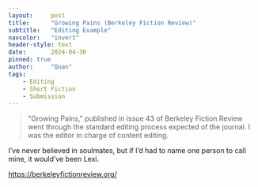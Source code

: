 ```yaml
---
layout:     post
title:      "Growing Pains (Berkeley Fiction Review)"
subtitle:   "Editing Example"
navcolor:   "invert"
header-style: text
date:       2024-04-30
pinned: true
author:     "Quan"
tags:
    - Editing
    - Short Fiction
    - Submission
---
```


> "Growing Pains," published in issue 43 of Berkeley Fiction Review went through the standard editing process expected of the journal. I was the editor in charge of content editing.

I’ve never believed in soulmates, but if I’d had to name one person to call mine, it would’ve been Lexi.

https://berkeleyfictionreview.org/

